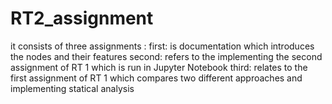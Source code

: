 # RT2_assignment
it consists of three assignments :
first:
is documentation which introduces the nodes and their features
second:
refers to the implementing the second assignment of RT 1 which is run in Jupyter Notebook
third:
relates to the first assignment of RT 1 which compares two different approaches and implementing statical analysis
